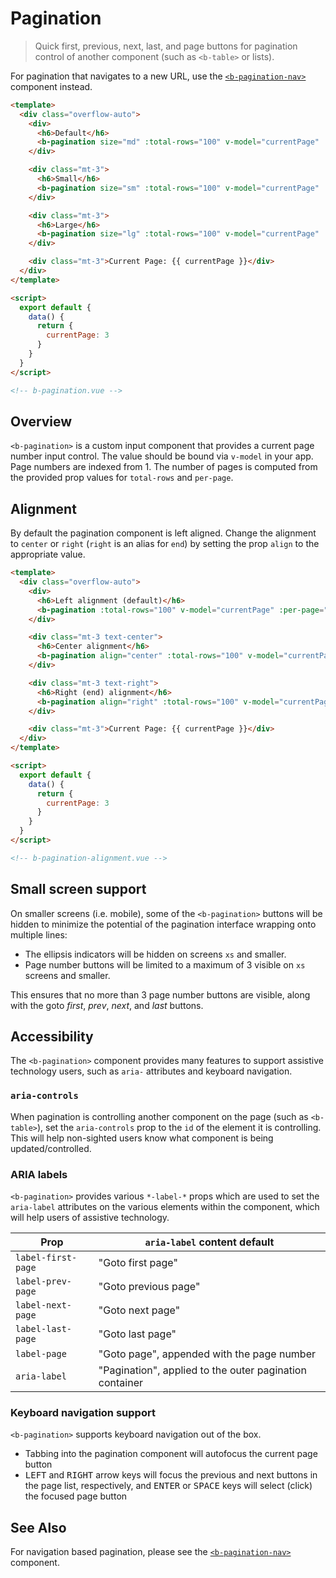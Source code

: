 # Pagination

> Quick first, previous, next, last, and page buttons for pagination control of another component
> (such as `<b-table>` or lists).

For pagination that navigates to a new URL, use the
[`<b-pagination-nav>`](/docs/components/pagination-nav) component instead.

```html
<template>
  <div class="overflow-auto">
    <div>
      <h6>Default</h6>
      <b-pagination size="md" :total-rows="100" v-model="currentPage" :per-page="10" />
    </div>

    <div class="mt-3">
      <h6>Small</h6>
      <b-pagination size="sm" :total-rows="100" v-model="currentPage" :per-page="10" />
    </div>

    <div class="mt-3">
      <h6>Large</h6>
      <b-pagination size="lg" :total-rows="100" v-model="currentPage" :per-page="10" />
    </div>

    <div class="mt-3">Current Page: {{ currentPage }}</div>
  </div>
</template>

<script>
  export default {
    data() {
      return {
        currentPage: 3
      }
    }
  }
</script>

<!-- b-pagination.vue -->
```

## Overview

`<b-pagination>` is a custom input component that provides a current page number input control. The
value should be bound via `v-model` in your app. Page numbers are indexed from 1. The number of
pages is computed from the provided prop values for `total-rows` and `per-page`.

## Alignment

By default the pagination component is left aligned. Change the alignment to `center` or `right`
(`right` is an alias for `end`) by setting the prop `align` to the appropriate value.

```html
<template>
  <div class="overflow-auto">
    <div>
      <h6>Left alignment (default)</h6>
      <b-pagination :total-rows="100" v-model="currentPage" :per-page="10" />
    </div>

    <div class="mt-3 text-center">
      <h6>Center alignment</h6>
      <b-pagination align="center" :total-rows="100" v-model="currentPage" :per-page="10" />
    </div>

    <div class="mt-3 text-right">
      <h6>Right (end) alignment</h6>
      <b-pagination align="right" :total-rows="100" v-model="currentPage" :per-page="10" />
    </div>

    <div class="mt-3">Current Page: {{ currentPage }}</div>
  </div>
</template>

<script>
  export default {
    data() {
      return {
        currentPage: 3
      }
    }
  }
</script>

<!-- b-pagination-alignment.vue -->
```

## Small screen support

On smaller screens (i.e. mobile), some of the `<b-pagination>` buttons will be hidden to minimize
the potential of the pagination interface wrapping onto multiple lines:

- The ellipsis indicators will be hidden on screens `xs` and smaller.
- Page number buttons will be limited to a maximum of 3 visible on `xs` screens and smaller.

This ensures that no more than 3 page number buttons are visible, along with the goto _first_,
_prev_, _next_, and _last_ buttons.

## Accessibility

The `<b-pagination>` component provides many features to support assistive technology users, such as
`aria-` attributes and keyboard navigation.

### `aria-controls`

When pagination is controlling another component on the page (such as `<b-table>`), set the
`aria-controls` prop to the `id` of the element it is controlling. This will help non-sighted users
know what component is being updated/controlled.

### ARIA labels

`<b-pagination>` provides various `*-label-*` props which are used to set the `aria-label`
attributes on the various elements within the component, which will help users of assistive
technology.

| Prop               | `aria-label` content default                            |
| ------------------ | ------------------------------------------------------- |
| `label-first-page` | "Goto first page"                                       |
| `label-prev-page`  | "Goto previous page"                                    |
| `label-next-page`  | "Goto next page"                                        |
| `label-last-page`  | "Goto last page"                                        |
| `label-page`       | "Goto page", appended with the page number              |
| `aria-label`       | "Pagination", applied to the outer pagination container |

### Keyboard navigation support

`<b-pagination>` supports keyboard navigation out of the box.

- Tabbing into the pagination component will autofocus the current page button
- <kbd>LEFT</kbd> and <kbd>RIGHT</kbd> arrow keys will focus the previous and next buttons in the
  page list, respectively, and <kbd>ENTER</kbd> or <kbd>SPACE</kbd> keys will select (click) the
  focused page button

## See Also

For navigation based pagination, please see the
[`<b-pagination-nav>`](/docs/components/pagination-nav) component.

<!-- Component reference added automatically from component package.json -->
